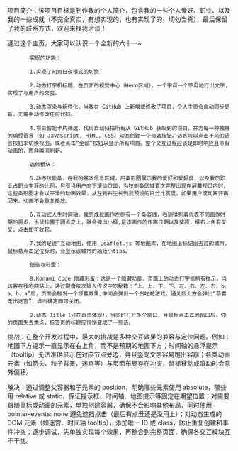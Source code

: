 项目简介：该项目目标是制作我的个人简介，包含我的一些个人爱好、职业、以及我的一些成就（不完全真实，有想实现的，也有实现了的，切勿当真），最后保留了我的联系方式，欢迎来找我洽谈！

通过这个主页，大家可以认识一个全新的六十一~

           实现的功能：

           1.实现了网页日夜模式的切换

           2.动态打字机标题，在页面的视觉中心（Hero区域），一个字母一个字母地打出文字，实现了与用户的交互。
           
           3.动态渲染与组件化，当我在 GitHub 上新增或修改了项目，个人主页会自动同步更新，无需手动修改任何代码。
           
           4.项目智能卡片筛选，代码自动扫描所有从 GitHub 获取到的项目，并为每一种独特的编程语言（如 JavaScript, HTML, CSS）动态创建一个筛选按钮。访客可以点击不同的语言按钮来切换视图，或者点击“全部”按钮以显示所有项目。整个交互过程应该是即时响应且带有动画的，而非瞬间刷新。
           
           选修模块：
           
           5.动态技能条，在我的基本信息区域，用条形图展示我的爱好和爱好度，以及我的职业占职业生涯的比例。只有当用户向下滚动页面，当技能条区域首次完整出现在屏幕视口内时，这些条形图才会以平滑的动画效果，从左到右生长到我预设的百分比宽度。如果用户滚动离开再回来，动画不会重复播放。
           
           6.互动式人生时间轴，我的成就画作左侧有一个条竖线，右侧排列着代表不同画作时期的圆点，当鼠标置于圆点之上，就会弹出小框,是该画作的作画日期以及奖项，框右上角有叉叉，点击即可收起。
           
           7.我的足迹”互动地图，使用 Leaflet.js 等地图库，在地图上标记出去过的城市。鼠标悬点击定位标时，会显示该城市的简短小tips。
           
           创意与彩蛋：
           
           8.Konami Code 隐藏彩蛋：这是一个隐藏功能，页面上的动态打字机稍有提示，当访客在我的网站上，通过键盘依次输入传说中的秘籍：“上、上、下、下、左、右、左、右、b、a、b、a”后，页面会触发一个惊喜效果,中间会弹出一个贪吃蛇游戏，通关后上方会弹出“恭喜走出迷宫”，点击确定即可关闭。
           
           9.动态 Title（只在首页体现），当同时打开多个窗口，且鼠标点击其他窗口后，你的页面失去焦点，标签页的标题应悄悄变成了一些话。
挑战：在整个开发过程中，最大的挑战是多种交互效果的兼容与定位问题。例如：地图下方提示一直显示在右上角，而不是预期的地图下方；时间轴的悬浮提示（tooltip）无法准确显示在对应节点旁边，并且竖向文字容易跑出容器；各类动画元素（如箭头、粒子背景、迷宫等）与页面布局存在冲突，鼠标移动或滚动时会意外偏移。   

解决：通过调整父容器和子元素的 position，明确哪些元素使用 absolute，哪些用 relative 或 static，保证提示框、时间轴、地图提示等固定在期望位置；对需要跟随鼠标或动画的元素，单独创建容器，确保不会影响其他布局，同时使用 pointer-events: none 避免遮挡点击（最后有点丑还是没用上）；对动态生成的 DOM 元素（如迷宫、时间轴 tooltip），添加唯一 ID 或 class，防止重复创建和事件冲突；逐步调试，先单独实现每个效果，再整合到完整页面，确保各交互模块互不干扰。
